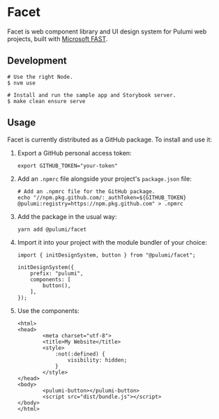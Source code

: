 # Facet

Facet is web component library and UI design system for Pulumi web projects, built with [Microsoft FAST](https://www.fast.design/).

## Development

```
# Use the right Node.
$ nvm use

# Install and run the sample app and Storybook server.
$ make clean ensure serve
```

## Usage

Facet is currently distributed as a GitHub package. To install and use it:


1. Export a GitHub personal access token:

    ```
    export GITHUB_TOKEN="your-token"
    ```

2. Add an `.npmrc` file alongside your project's `package.json` file:

    ```
    # Add an .npmrc file for the GitHub package.
    echo "//npm.pkg.github.com/:_authToken=${GITHUB_TOKEN}
    @pulumi:registry=https://npm.pkg.github.com" > .npmrc
    ```

3. Add the package in the usual way:

    ```
    yarn add @pulumi/facet
    ```

4. Import it into your project with the module bundler of your choice:

    ```
    import { initDesignSystem, button } from "@pulumi/facet";

    initDesignSystem({
        prefix: "pulumi",
        components: [
            button(),
        ],
    });
    ```

4. Use the components:

    ```
    <html>
    <head>
            <meta charset="utf-8">
            <title>My Website</title>
            <style>
                :not(:defined) {
                    visibility: hidden;
                }
            </style>
    </head>
    <body>
            <pulumi-button></pulumi-button>
            <script src="dist/bundle.js"></script>
    </body>
    </html>
    ```
